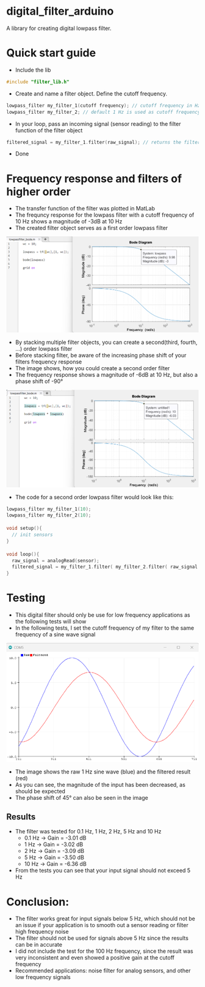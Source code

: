 # digital_filter_arduino

A library for creating digital lowpass filter.

# Quick start guide

- Include the lib
```cpp
#include "filter_lib.h"
```

- Create and name a filter object. Define the cutoff frequency.
```cpp
lowpass_filter my_filter_1(cutoff frequency); // cutoff frequency in Hz
lowpass_filter my_filter_2; // default 1 Hz is used as cutoff frequency
```

- In your loop, pass an incoming signal (sensor reading) to the filter function of the filter object
```cpp
filtered_signal = my_filter_1.filter(raw_signal); // returns the filtered signal
```
- Done

# Frequency response and filters of higher order

- The transfer function of the filter was plotted in MatLab
- The frequncy response for the lowpass filter with a cutoff frequency of 10 Hz shows a magnitude of -3dB at 10 Hz
- The created filter object serves as a first order lowpass filter
  
![alt text](https://github.com/timonbraun02/digital_filter_arduino/blob/main/first_order.png)

- By stacking multiple filter objects, you can create a second(third, fourth, ...) order lowpass filter
- Before stacking filter, be aware of the increasing phase shift of your filters frequency response
- The image shows, how you could create a second order filter
- The frequency response shows a magnitude of -6dB at 10 Hz, but also a phase shift of -90°
 
![alt text](https://github.com/timonbraun02/digital_filter_arduino/blob/main/second_order.png)

- The code for a second order lowpass filter would look like this:
```cpp
lowpass_filter my_filter_1(10);
lowpass_filter my_filter_2(10);

void setup(){
  // init sensors
}

void loop(){
  raw_signal = analogRead(sensor);
  filtered_signal = my_filter_1.filter( my_filter_2.filter( raw_signal ) );
}
```

# Testing

- This digital filter should only be use for low frequency applications as the following tests will show
- In the following tests, I set the cutoff frequency of my filter to the same frequency of a sine wave signal

![alt text](https://github.com/timonbraun02/digital_filter_arduino/blob/main/1Hz.png)
- The image shows the raw 1 Hz sine wave (blue) and the filtered result (red)
- As you can see, the magnitude of the input has been decreased, as should be expected
- The phase shift of 45° can also be seen in the image

## Results
- The filter was tested for 0.1 Hz, 1 Hz, 2 Hz, 5 Hz and 10 Hz
  - 0.1 Hz -> Gain = -3.01 dB
  - 1 Hz -> Gain = -3.02 dB
  - 2 Hz -> Gain = -3.09 dB
  - 5 Hz -> Gain = -3.50 dB
  - 10 Hz -> Gain = -6.36 dB
- From the tests you can see that your input signal should not exceed 5 Hz

# Conclusion:
  - The filter works great for input signals below 5 Hz, which should not be an issue if your application is to smooth out a sensor reading or filter high frequency noise
  - The filter should not be used for signals above 5 Hz since the results can be in accurate
  - I did not include the test for the 100 Hz frequency, since the result was very inconsistent and even showed a positive gain at the cutoff frequency
  - Recommended applications: noise filter for analog sensors, and other low frequency signals
